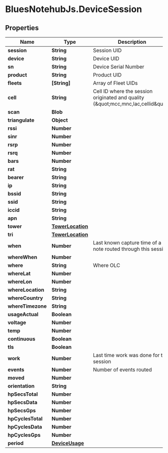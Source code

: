 # BluesNotehubJs.DeviceSession

## Properties

Name | Type | Description | Notes
------------ | ------------- | ------------- | -------------
**session** | **String** | Session UID | [optional] 
**device** | **String** | Device UID | [optional] 
**sn** | **String** | Device Serial Number | [optional] 
**product** | **String** | Product UID | [optional] 
**fleets** | **[String]** | Array of Fleet UIDs | [optional] 
**cell** | **String** | Cell ID where the session originated and quality (\&quot;mcc,mnc,lac,cellid\&quot;) | [optional] 
**scan** | **Blob** |  | [optional] 
**triangulate** | **Object** |  | [optional] 
**rssi** | **Number** |  | [optional] 
**sinr** | **Number** |  | [optional] 
**rsrp** | **Number** |  | [optional] 
**rsrq** | **Number** |  | [optional] 
**bars** | **Number** |  | [optional] 
**rat** | **String** |  | [optional] 
**bearer** | **String** |  | [optional] 
**ip** | **String** |  | [optional] 
**bssid** | **String** |  | [optional] 
**ssid** | **String** |  | [optional] 
**iccid** | **String** |  | [optional] 
**apn** | **String** |  | [optional] 
**tower** | [**TowerLocation**](TowerLocation.md) |  | [optional] 
**tri** | [**TowerLocation**](TowerLocation.md) |  | [optional] 
**when** | **Number** | Last known capture time of a note routed through this session | [optional] 
**whereWhen** | **Number** |  | [optional] 
**where** | **String** | Where OLC | [optional] 
**whereLat** | **Number** |  | [optional] 
**whereLon** | **Number** |  | [optional] 
**whereLocation** | **String** |  | [optional] 
**whereCountry** | **String** |  | [optional] 
**whereTimezone** | **String** |  | [optional] 
**usageActual** | **Boolean** |  | [optional] 
**voltage** | **Number** |  | [optional] 
**temp** | **Number** |  | [optional] 
**continuous** | **Boolean** |  | [optional] 
**tls** | **Boolean** |  | [optional] 
**work** | **Number** | Last time work was done for this session | [optional] 
**events** | **Number** | Number of events routed | [optional] 
**moved** | **Number** |  | [optional] 
**orientation** | **String** |  | [optional] 
**hpSecsTotal** | **Number** |  | [optional] 
**hpSecsData** | **Number** |  | [optional] 
**hpSecsGps** | **Number** |  | [optional] 
**hpCyclesTotal** | **Number** |  | [optional] 
**hpCyclesData** | **Number** |  | [optional] 
**hpCyclesGps** | **Number** |  | [optional] 
**period** | [**DeviceUsage**](DeviceUsage.md) |  | [optional] 


